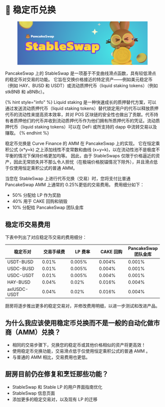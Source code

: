 # 🔄 稳定币兑换

<figure><img src="../../../.gitbook/assets/docs masthead (1) (1).png" alt=""><figcaption></figcaption></figure>

PancakeSwap 上的 StableSwap 是一项基于不变曲线滑点函数，具有较低滑点的稳定币对交易的功能。 它旨在交换价格接近的特定资产——例如美元稳定币（例如 HAY、BUSD 和 USDT）或流动质押代币（liquid staking tokens）（例如 stkBNB 和 aBNBc）。&#x20;

{% hint style="info" %}
Liquid staking 是一种快速成长的质押替代方案，可以通过发送流动质押代币（liquid staking tokens）替代锁定用户的代币以释放质押代币的流动性来提高资本效率，并对 POS 区块链的安全性也做出了贡献。代币持有者质押他们的代币并收到流动质押代币作为他们拥有所质押代币的凭证。流动质押代币（liquid staking tokens）可以在 DeFi 或所支持的 dapp 中流转交易以及赚取。
{% endhint %}

稳定币兑换是 Curve Finance 的 AMM 在 PancakeSwap 上的实现。 它在恒定乘积公式 (x\*y=k) 之上添加线性不变常数和曲线 (x+y=k)，以在流动性池不是极度不平衡的情况下保持价格更加均等。 因此，由于 StableSwaps 仅限于价格逼近的资产，因此无常损失并不那么令人担忧（在极端价格脱锚情况下除外），并且滑点低于仅使用恒定乘积公式的普通 AMM。&#x20;

当您在 StableSwap 上进行代币兑换（交易）时，您将支付比普通 PancakeSwap AMM 上通常的 0.25%更低的交易费用。 费用细分如下：

* 50% 分配给 LP 作为奖励&#x20;
* 40% 用于 CAKE 回购和销毁&#x20;
* 10% 分配给 PancakeSwap 团队金库&#x20;

## 稳定币交易费用

下表中列出了对应稳定币交易的费用细分：

<table><thead><tr><th width="150">稳定币对</th><th width="132">交易手续费</th><th width="118.33333333333331">LP 费率</th><th width="124">CAKE 回购</th><th>PancakeSwap 团队金库</th></tr></thead><tbody><tr><td>USDT-BUSD</td><td>0.01%</td><td>0.005%</td><td>0.004%</td><td>0.001%</td></tr><tr><td>USDC-BUSD</td><td>0.01%</td><td>0.005%</td><td>0.004%</td><td>0.001%</td></tr><tr><td>USDC-USDT</td><td>0.01%</td><td>0.005%</td><td>0.004%</td><td>0.001%</td></tr><tr><td>HAY-BUSD</td><td>0.04%</td><td>0.02%</td><td>0.016%</td><td>0.004%</td></tr><tr><td>axlUSDC-USDT</td><td>0.04%</td><td>0.02%</td><td>0.016%</td><td>0.004%</td></tr></tbody></table>

厨房将逐步推出更多的稳定交易对，并修改费用明细，以进一步测试和改进产品。

## 为什么我应该使用稳定币兑换而不是一般的自动化做市商（AMM）兑换？&#x20;

* 相同的交易步骤下，兑换您的稳定币或其他价格相似的资产将更高效！
* 使用稳定币兑换功能，交易滑点低于仅使用恒定乘积公式的普通 AMM 。
* 与普通的 AMM 相比，交易费用也更低。

## 厨房目前仍在修复和烹饪那些功能？&#x20;

* StableSwap 和 Stable LP 的用户界面指南优化
* StableSwap 信息页面&#x20;
* 添加更多的稳定交易对，以及现有 LP 的迁移

